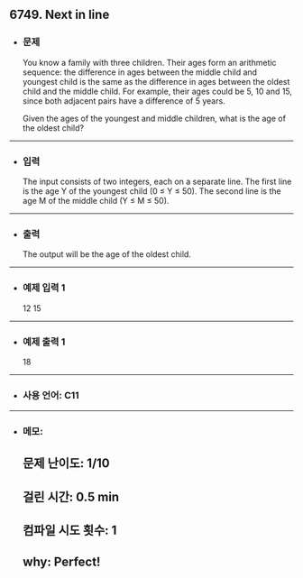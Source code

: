 ## 6749. Next in line 

- ### 문제

  You know a family with three children. Their ages form an arithmetic sequence: the difference in ages between the middle child and youngest child is the same as the difference in ages between the oldest child and the middle child. For example, their ages could be 5, 10 and 15, since both adjacent pairs have a difference of 5 years.

  Given the ages of the youngest and middle children, what is the age of the oldest child?
  
---


- ### 입력
  
  The input consists of two integers, each on a separate line. The first line is the age Y of the youngest child (0 ≤ Y ≤ 50). The second line is the age M of the middle child (Y ≤ M ≤ 50). 


---

- ### 출력

  The output will be the age of the oldest child.

---
 
- ### 예제 입력 1 

  12
  15

---

- ### 예제 출력 1 

  18
  
---

- ### 사용 언어: C11

---

- ### 메모:

  ## 문제 난이도: 1/10
  ## 걸린 시간: 0.5 min
  ## 컴파일 시도 횟수: 1
  ## why: Perfect!